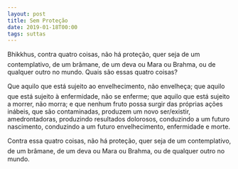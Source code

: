 ```yaml
---
layout: post
title: Sem Proteção
date: 2019-01-18T00:00
tags: suttas
---
```

Bhikkhus, contra quatro coisas, não há proteção, quer seja de um contemplativo, de um brâmane, de um deva ou Mara ou Brahma, ou de qualquer outro no mundo. Quais são essas quatro coisas?

Que aquilo que está sujeito ao envelhecimento, não envelheça; que aquilo que está sujeito à enfermidade, não se enferme; que aquilo que está sujeito a morrer, não morra; e que nenhum fruto possa surgir das próprias ações inábeis, que são contaminadas, produzem um novo ser/existir, amedrontadoras, produzindo resultados dolorosos, conduzindo a um futuro nascimento, conduzindo a um futuro envelhecimento, enfermidade e morte.

Contra essa quatro coisas, não há proteção, quer seja de um contemplativo, de um brâmane, de um deva ou Mara ou Brahma, ou de qualquer outro no mundo.

